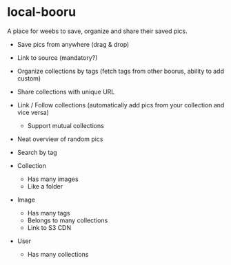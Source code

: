 # local-booru

A place for weebs to save, organize and share their saved pics.

- Save pics from anywhere (drag & drop)
- Link to source (mandatory?)
- Organize collections by tags (fetch tags from other boorus, ability to add custom)
- Share collections with unique URL
- Link / Follow collections (automatically add pics from your collection and vice versa)
    - Support mutual collections 
- Neat overview of random pics
- Search by tag

- Collection
    - Has many images
    - Like a folder

- Image
    - Has many tags
    - Belongs to many collections
    - Link to S3 CDN

- User
    - Has many collections
